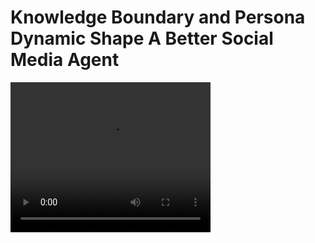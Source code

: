 # Knowledge Boundary and Persona Dynamic Shape A Better Social Media Agent

<video width="320" height="240" controls>
  <source src="https://github.com/934865517zjk/Social-agent/raw/main/demo_video.mp4" type="video/mp4">
  video
</video>
